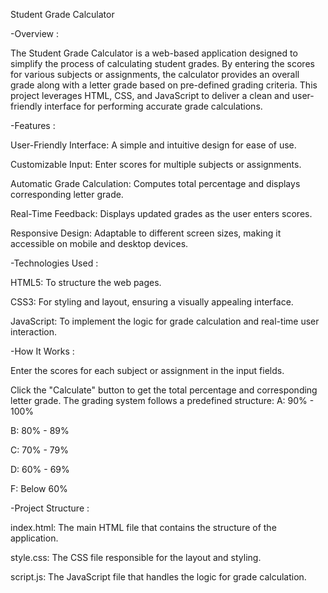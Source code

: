 Student Grade Calculator

-Overview :

The Student Grade Calculator is a web-based application designed to simplify the process of calculating student grades. By entering the scores for various subjects or assignments, the calculator provides an overall grade along with a letter grade based on pre-defined grading criteria. This project leverages HTML, CSS, and JavaScript to deliver a clean and user-friendly interface for performing accurate grade calculations.


-Features :

User-Friendly Interface: A simple and intuitive design for ease of use.

Customizable Input: Enter scores for multiple subjects or assignments.

Automatic Grade Calculation: Computes total percentage and displays corresponding letter grade.

Real-Time Feedback: Displays updated grades as the user enters scores.

Responsive Design: Adaptable to different screen sizes, making it accessible on mobile and desktop devices.

-Technologies Used :

HTML5: To structure the web pages.

CSS3: For styling and layout, ensuring a visually appealing interface.

JavaScript: To implement the logic for grade calculation and real-time user interaction.

-How It Works :

Enter the scores for each subject or assignment in the input fields.

Click the "Calculate" button to get the total percentage and corresponding letter grade.
The grading system follows a predefined structure:
A: 90% - 100%

B: 80% - 89%

C: 70% - 79%

D: 60% - 69%

F: Below 60%

-Project Structure :

index.html: The main HTML file that contains the structure of the application.

style.css: The CSS file responsible for the layout and styling.

script.js: The JavaScript file that handles the logic for grade calculation.

